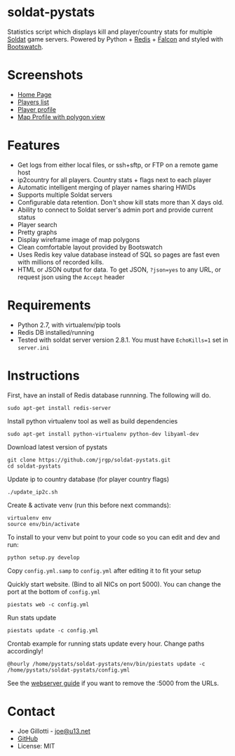 # soldat-pystats

Statistics script which displays kill and player/country stats for multiple
[Soldat](http://soldat.pl/) game servers. Powered by Python + [Redis](http://redis.io/) + [Falcon](https://falconframework.org/) and styled with [Bootswatch](http://bootswatch.com/).

# Screenshots

 - [Home Page](http://jrgp.us/screenshots/soldat-pystats1.png)
 - [Players list](http://jrgp.us/screenshots/soldat-pystats2.png)
 - [Player profile](http://jrgp.us/screenshots/soldat-pystats3.png)
 - [Map Profile with polygon view](http://jrgp.us/screenshots/soldat-pystats_map1.png)

# Features

 - Get logs from either local files, or ssh+sftp, or FTP on a remote game host
 - ip2country for all players. Country stats + flags next to each player
 - Automatic intelligent merging of player names sharing HWIDs
 - Supports multiple Soldat servers
 - Configurable data retention. Don't show kill stats more than X days old.
 - Ability to connect to Soldat server's admin port and provide current status
 - Player search
 - Pretty graphs
 - Display wireframe image of map polygons
 - Clean comfortable layout provided by Bootswatch
 - Uses Redis key value database instead of SQL so pages are fast even with
   millions of recorded kills.
 - HTML or JSON output for data. To get JSON, `?json=yes` to any URL, or request json using the `Accept` header

# Requirements

- Python 2.7, with virtualenv/pip tools
- Redis DB installed/running
- Tested with soldat server version 2.8.1. You must have `EchoKills=1` set in `server.ini`

# Instructions

First, have an install of Redis database runnning. The following will do.

    sudo apt-get install redis-server

Install python virtualenv tool as well as build dependencies

    sudo apt-get install python-virtualenv python-dev libyaml-dev

Download latest version of pystats

    git clone https://github.com/jrgp/soldat-pystats.git
    cd soldat-pystats

Update ip to country database (for player country flags)

    ./update_ip2c.sh

Create & activate venv (run this before next commands):

    virtualenv env
    source env/bin/activate

To install to your venv but point to your code so you can edit and dev and run:

    python setup.py develop

Copy `config.yml.samp` to `config.yml` after editing it to fit your setup

Quickly start website. (Bind to all NICs on port 5000). You can change the port at the bottom of `config.yml`

    piestats web -c config.yml

Run stats update

    piestats update -c config.yml

Crontab example for running stats update every hour. Change paths accordingly!

    @hourly /home/pystats/soldat-pystats/env/bin/piestats update -c /home/pystats/soldat-pystats/config.yml

See the [webserver guide](WEBSERVER.md) if you want to remove the :5000 from the URLs.


# Contact
 - Joe Gillotti - <joe@u13.net>
 - [GitHub](https://github.com/jrgp/soldat-pystats)
 - License: MIT
